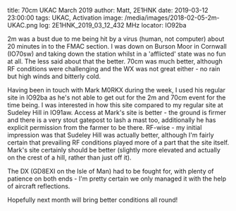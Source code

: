 title: 70cm UKAC March 2019
author: Matt, 2E1HNK
date: 2019-03-12 23:00:00
tags: UKAC, Activation
image: /media/images/2018-02-05-2m-UKAC.png
log: 2E1HNK_2019_03_12_432 MHz
locator: IO92ba



2m was a bust due to me being hit by a virus (human, not computer) about 20 minutes in to the FMAC section. I was down on Burson Moor in Cornwall (IO70sw) and taking down the station whilst in a 'afflicted' state was no fun at all. The less said about that the better. 70cm was much better, although RF conditions were challenging and the WX was not great either - no rain but high winds and bitterly cold.


Having been in touch with Mark M0RKX during the week, I used his regular site in IO92ba as he's not able to get out for the 2m and 70cm event for the time being. I was interested in how this site compared to my regular site at Sudeley Hill in IO91aw. Access at Mark's site is better - the ground is firmer and there is a very stout gatepost to lash a mast too, additionally he has explicit permission from the farmer to be there. RF-wise - my initial impression was that Sudeley Hill was actually better, although I'm fairly certain that prevailing RF conditions played more of a part that the site itself. Mark's site certainly should be better (slightly more elevated and actually on the crest of a hill, rather than just off it).

The DX (GD8EXI on the Isle of Man) had to be fought for, with plenty of patience on both ends - I'm pretty certain we only managed it with the help of aircraft reflections.

Hopefully next month will bring better conditions all round!
